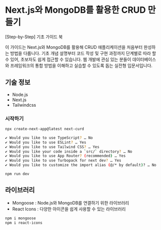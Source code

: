 # Next.js와 MongoDB를 활용한 CRUD 만들기

[Step-by-Step] 기초 가이드 북

이 가이드는 Next.js와 MongoDB를 활용해 CRUD 애플리케이션을 처음부터 완성하는 방법을 다룹니다. 기초 개념 설명부터 코드 작성 및 구현 과정까지 단계별로 따라 할 수 있어, 초보자도 쉽게 접근할 수 있습니다. 웹 개발에 관심 있는 분들이 데이터베이스와 프레임워크의 통합 방법을 이해하고 실습할 수 있도록 돕는 실전형 입문서입니다.

## 기술 정보

- Node.js
- Next.js
- Tailwindcss

### 시작하기

```bash
npx create-next-app@latest next-curd
```

```bash
✔ Would you like to use TypeScript? … No
✔ Would you like to use ESLint? … Yes
✔ Would you like to use Tailwind CSS? … Yes
✔ Would you like your code inside a `src/` directory? … No
✔ Would you like to use App Router? (recommended) … Yes
✔ Would you like to use Turbopack for next dev? … Yes
✔ Would you like to customize the import alias (@/* by default)? … No
```

```
npm run dev
```

## 라이브러리

- Mongoose : Node.js와 MongoDB를 연결하기 위한 라이브러리
- React Icons : 다양한 아이콘을 쉽게 사용할 수 있는 라이브러리

```bash
npm i mongoose
npm i react-icons
```
